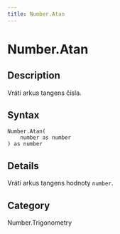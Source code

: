 ```yaml
---
title: Number.Atan
---
```


# Number.Atan


## Description

Vrátí arkus tangens čísla.


## Syntax

```powerquery
Number.Atan(
    number as number
) as number
```


## Details

Vrátí arkus tangens hodnoty <code>number</code>.



## Category
Number.Trigonometry
